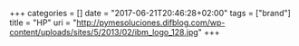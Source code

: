+++
categories = []
date = "2017-06-21T20:46:28+02:00"
tags = ["brand"]
title = "HP"
uri = "http://pymesoluciones.difblog.com/wp-content/uploads/sites/5/2013/02/ibm_logo_128.jpg"
+++
